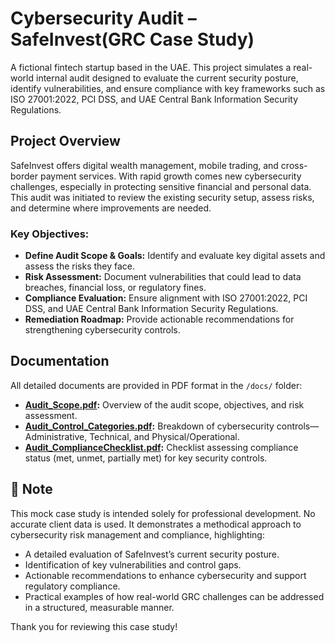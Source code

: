 # Cybersecurity Audit – SafeInvest(GRC Case Study)

A fictional fintech startup based in the UAE. This project simulates a real-world internal audit designed to evaluate the current security posture, identify vulnerabilities, and ensure compliance with key frameworks such as ISO 27001:2022, PCI DSS, and UAE Central Bank Information Security Regulations.

## Project Overview

SafeInvest offers digital wealth management, mobile trading, and cross-border payment services. With rapid growth comes new cybersecurity challenges, especially in protecting sensitive financial and personal data. This audit was initiated to review the existing security setup, assess risks, and determine where improvements are needed.

### Key Objectives:
- **Define Audit Scope & Goals:** Identify and evaluate key digital assets and assess the risks they face.
- **Risk Assessment:** Document vulnerabilities that could lead to data breaches, financial loss, or regulatory fines.
- **Compliance Evaluation:** Ensure alignment with ISO 27001:2022, PCI DSS, and UAE Central Bank Information Security Regulations.
- **Remediation Roadmap:** Provide actionable recommendations for strengthening cybersecurity controls.

## Documentation

All detailed documents are provided in PDF format in the `/docs/` folder:
- **[Audit_Scope.pdf](docs/Audit_Scope.pdf):** Overview of the audit scope, objectives, and risk assessment.
- **[Audit_Control_Categories.pdf](docs/Audit_Control_Categories.pdf):** Breakdown of cybersecurity controls—Administrative, Technical, and Physical/Operational.
- **[Audit_ComplianceChecklist.pdf](docs/Audit_ComplianceChecklist.pdf):** Checklist assessing compliance status (met, unmet, partially met) for key security controls.


## 📌 Note

This mock case study is intended solely for professional development. No accurate client data is used. It demonstrates a methodical approach to cybersecurity risk management and compliance, highlighting:

- A detailed evaluation of SafeInvest’s current security posture.
- Identification of key vulnerabilities and control gaps.
- Actionable recommendations to enhance cybersecurity and support regulatory compliance.
- Practical examples of how real-world GRC challenges can be addressed in a structured, measurable manner.


Thank you for reviewing this case study!

